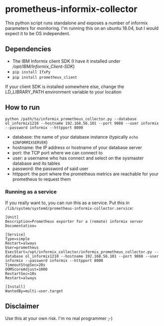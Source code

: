 # prometheus-informix-collector

This python script runs standalone and exposes a number of informix parameters for monitoring. I'm running this on an ubuntu 18.04, but I would expect it to be OS independent.

## Dependencies

* The IBM Informix client SDK (I have it installed under _/opt/IBM/Informix_Client-SDK_)
* `pip install IfxPy`
* `pip install prometheus_client`

If your client SDK is installed somewhere else, change the LD_LIBRARY_PATH environment variable to your location

## How to run

`python /path/to/informix_prometheus_collector.py --database ol_informix1210 --hostname 192.168.56.101 --port 9088 --user informix --password informix --httpport 8000`

* database: the name of your database instance (typically `echo $INFORMIXSERVER`)
* hostname: the IP address or hostname of your database server
* port: the TCP port where we can connect to
* user: a username who has connect and select on the sysmaster database and its tables
* password: the password of said user
* httpport: the port where the prometheus metrics are reachable for your prometheus to request them

### Running as a service

If you really want to, you can run this as a service. Put this in `/lib/system/systemd/prometheus-informix-collector.service`:

```
[Unit]
Description=Prometheus exporter for a (remote) informix server
Documentation=

[Service]
Type=simple
Restart=always
User=prometheus
ExecStart=/opt/informix_collector/informix_prometheus_collector.py --database ol_informix1210 --hostname 192.168.56.101 --port 9088 --user informix --password informix --httpport 8000
TimeoutStopSec=20s
OOMScoreAdjust=1000
RestartSec=10s
Restart=always

[Install]
WantedBy=multi-user.target
```

## Disclaimer

Use this at your own risk. I'm no real programmer ;-)
